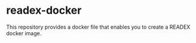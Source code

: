 # readex-docker
This repository provides a docker file that enables you to create a READEX docker image.
